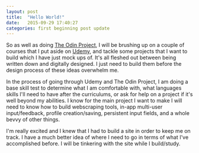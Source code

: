 ```yaml
---
layout: post
title:  "Hello World!"
date:   2015-09-29 17:40:27
categories: first beginning post update
---
```



So as well as doing [The Odin Project][odin], I will be brushing up on a couple of courses that I put aside on [Udemy][udemy], and tackle some projects that I want to build which I have just mock ups of. It's all fleshed out between being written down and digitally designed. I just need to build them before the design process of these ideas overwhelm me. 

In the process of going through Udemy and The Odin Project, I am doing a base skill test to determine what I am comfortable with, what languages skills I'll need to have after the curriculums, or ask for help on a project if it's well beyond my abilities. I know for the main project I want to make I will need to know how to build webscraping tools, in-app multi-user input/feedback, profile creation/saving, persistent input fields, and a whole bevvy of other things.

I'm really excited and I knew that I had to build a site in order to keep me on track. I have a much better idea of where I need to go in terms of what I've accomplished before. I will be tinkering with the site while I build/study.




[odin]:			theodinproject.com
[udemy]:		udemy.com

